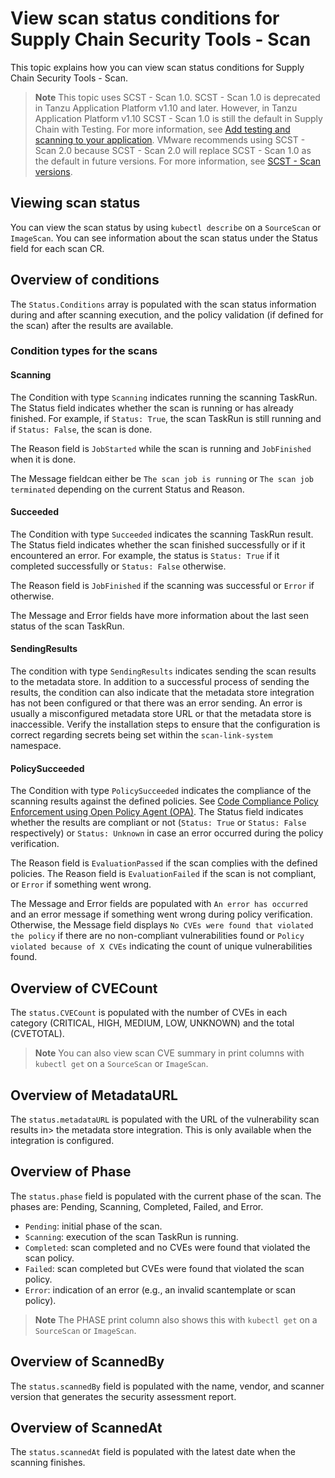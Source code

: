 # View scan status conditions for Supply Chain Security Tools - Scan

This topic explains how you can view scan status conditions for Supply Chain Security Tools - Scan.

> **Note** This topic uses SCST - Scan 1.0. SCST - Scan 1.0 is deprecated in Tanzu Application
> Platform v1.10 and later. However, in Tanzu Application Platform v1.10 SCST - Scan 1.0 is still the
> default in Supply Chain with Testing.
> For more information, see [Add testing and scanning to your application](../getting-started/add-test-and-security.hbs.md#add-testing-and-scanning-to-your-application).
> VMware recommends using SCST - Scan 2.0 because SCST - Scan 2.0 will replace SCST - Scan 1.0 as the
> default in future versions. For more information, see
> [SCST - Scan versions](overview.hbs.md#scst-scan-feat).

## <a id='view-scan-stat'></a>Viewing scan status

You can view the scan status by using `kubectl describe` on a `SourceScan` or `ImageScan`. You can see information about the scan status under the Status field for each scan CR.

## <a id='understand-con'></a>Overview of conditions

The `Status.Conditions` array is populated with the scan status information during and after scanning execution, and the policy validation (if defined for the scan) after the results are available.

### <a id='con-type-scan'></a>Condition types for the scans

#### <a id='scanning'></a>Scanning

The Condition with type `Scanning` indicates running the scanning TaskRun. The Status field indicates whether the scan is running or has already finished. For example, if `Status: True`, the scan TaskRun is still running and if `Status: False`, the scan is done.

The Reason field is `JobStarted` while the scan is running and `JobFinished` when it is done.

The Message fieldcan either be `The scan job is running` or `The scan job terminated` depending on the current Status and Reason.

#### <a id='succeeded'></a>Succeeded

The Condition with type `Succeeded` indicates the scanning TaskRun result. The Status field indicates whether the scan finished successfully or if it encountered an error. For example, the status is `Status: True` if it completed successfully or `Status: False` otherwise.

The Reason field is `JobFinished` if the scanning was successful or `Error` if otherwise.

The Message and Error fields have more information about the last seen status of the scan TaskRun.

#### <a id='send-results'></a>SendingResults

The condition with type `SendingResults` indicates sending the scan results to the metadata store. In addition to a successful process of sending the results, the condition can also indicate that the metadata store integration has not been configured or that there was an error sending. An error is usually a misconfigured metadata store URL or that the metadata store is inaccessible. Verify the installation steps to ensure that the configuration is correct regarding secrets being set within the `scan-link-system` namespace.

#### <a id='policy-succeed'></a>PolicySucceeded

The Condition with type `PolicySucceeded` indicates the compliance of the scanning results against the defined policies. See [Code Compliance Policy Enforcement using Open Policy Agent (OPA)](policies.md). The Status field indicates whether the results are compliant or not (`Status: True` or `Status: False` respectively) or `Status: Unknown` in case an error occurred during the policy verification.

The Reason field is `EvaluationPassed` if the scan complies with the defined policies. The Reason field is `EvaluationFailed` if the scan is not compliant, or `Error` if something went wrong.

The Message and Error fields are populated with `An error has occurred` and an error message if something went wrong during policy verification. Otherwise, the Message field displays `No CVEs were found that violated the policy` if there are no non-compliant vulnerabilities found or `Policy violated because of X CVEs` indicating the count of unique vulnerabilities found.

## <a id='understand-cvecount'></a>Overview of CVECount

The `status.CVECount` is populated with the number of CVEs in each category (CRITICAL, HIGH, MEDIUM, LOW, UNKNOWN) and the total (CVETOTAL).

>**Note** You can also view scan CVE summary in print columns with `kubectl get` on a `SourceScan` or `ImageScan`.

## <a id='understand-metaurl'></a>Overview of MetadataURL

The `status.metadataURL` is populated with the URL of the vulnerability scan results in> the metadata store integration. This is only available when the integration is configured.

## <a id='understand-phase'></a>Overview of Phase

The `status.phase` field is populated with the current phase of the scan. The phases are: Pending, Scanning, Completed, Failed, and Error.

* `Pending`: initial phase of the scan.
* `Scanning`: execution of the scan TaskRun is running.
* `Completed`: scan completed and no CVEs were found that violated the scan policy.
* `Failed`: scan completed but CVEs were found that violated the scan policy.
* `Error`: indication of an error (e.g., an invalid scantemplate or scan policy).

>**Note** The PHASE print column also shows this with `kubectl get` on a `SourceScan` or `ImageScan`.

## <a id='understand-scannedby'></a>Overview of ScannedBy

The `status.scannedBy` field is populated with the name, vendor, and scanner version that generates the security assessment report.

## <a id='understand-scannedat'></a>Overview of ScannedAt

The `status.scannedAt` field is populated with the latest date when the scanning finishes.
